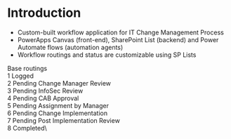 # Introduction 
- Custom-built workflow application for IT Change Management Process
- PowerApps Canvas (front-end), SharePoint List (backend) and Power Automate flows (automation agents)
- Workflow routings and status are customizable using SP Lists

Base routings\
1 Logged\
2 Pending Change Manager Review\
3 Pending InfoSec Review\
4 Pending CAB Approval\
5 Pending Assignment by Manager\
6 Pending Change Implementation\
7 Pending Post Implementation Review\
8 Completed\
